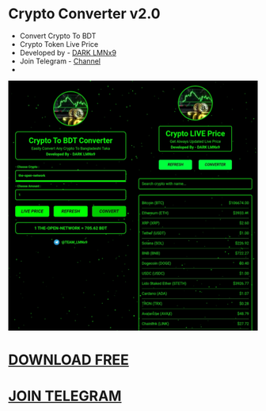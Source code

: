 # Crypto Converter v2.0

- Convert Crypto To BDT
- Crypto Token Live Price
- Developed by - [DARK LMNx9](https://t.me/x_LMNx9)
- Join Telegram - [Channel](https://t.me/TEAM_LMNx9)
- 
![](https://github.com/LMNx9-JOHNY/Crypto_Converter/blob/main/CryptoConverter.jpg)

# [DOWNLOAD FREE](https://github.com/LMNx9-JOHNY/Crypto_Converter/raw/refs/heads/main/Crypto_Converter_1.0.apk)
# [JOIN TELEGRAM](https://t.me/TEAM_LMNx9)
